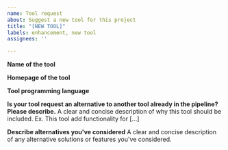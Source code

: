 ```yaml
---
name: Tool request
about: Suggest a new tool for this project
title: "[NEW TOOL]"
labels: enhancement, new tool
assignees: ''

---
```


**Name of the tool**

**Homepage of the tool**

**Tool programming language**

**Is your tool request an alternative to another tool already in the pipeline? Please describe.**
A clear and concise description of why this tool should be included. Ex. This tool add functionality for [...]

**Describe alternatives you've considered**
A clear and concise description of any alternative solutions or features you've considered.
